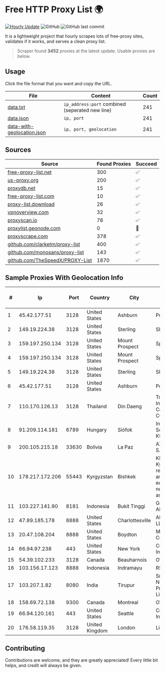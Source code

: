 
# Free HTTP Proxy List 🌍

[![Hourly Update](https://github.com/mertguvencli/http-proxy-list/actions/workflows/main.yml/badge.svg?branch=main)](https://github.com/mertguvencli/http-proxy-list/actions/workflows/main.yml)
![GitHub](https://img.shields.io/github/license/mertguvencli/http-proxy-list)
![GitHub last commit](https://img.shields.io/github/last-commit/mertguvencli/http-proxy-list)

It is a lightweight project that hourly scrapes lots of free-proxy sites, validates if it works, and serves a clean proxy list.


> Scraper found **3452** proxies at the latest update. Usable proxies are below.

## Usage

Click the file format that you want and copy the URL.


|File|Content|Count|
|----|-------|-----|
|[data.txt](https://raw.githubusercontent.com/mertguvencli/http-proxy-list/main/proxy-list/data.txt)|`ip_address:port` combined (seperated new line)|241|
|[data.json](https://raw.githubusercontent.com/mertguvencli/http-proxy-list/main/proxy-list/data.json)|`ip, port`|241|
|[data-with-geolocation.json](https://raw.githubusercontent.com/mertguvencli/http-proxy-list/main/proxy-list/data-with-geolocation.json)|`ip, port, geolocation`|241|

## Sources

|Source|Found Proxies|Succeed|
|------|-------------|-------|
|[free-proxy-list.net](https://free-proxy-list.net)|300|✅|
|[us-proxy.org](https://www.us-proxy.org)|200|✅|
|[proxydb.net](http://proxydb.net)|15|✅|
|[free-proxy-list.com](https://free-proxy-list.com/?page=&port=&type%5B%5D=http&type%5B%5D=https&up_time=0&search=Search)|10|✅|
|[proxy-list.download](https://www.proxy-list.download/HTTP)|26|✅|
|[vpnoverview.com](https://vpnoverview.com/privacy/anonymous-browsing/free-proxy-servers)|32|✅|
|[proxyscan.io](https://www.proxyscan.io)|78|✅|
|[proxylist.geonode.com](https://proxylist.geonode.com/api/proxy-list?limit=300&page=1&sort_by=lastChecked&sort_type=desc&protocols=http,https)|0|🚫|
|[proxyscrape.com](https://api.proxyscrape.com/v2/?request=displayproxies&protocol=http&timeout=10000&country=all&ssl=all&anonymity=all)|378|✅|
|[github.com/clarketm/proxy-list](https://raw.githubusercontent.com/clarketm/proxy-list/master/proxy-list-raw.txt)|400|✅|
|[github.com/monosans/proxy-list](https://raw.githubusercontent.com/monosans/proxy-list/main/proxies/http.txt)|143|✅|
|[github.com/TheSpeedX/PROXY-List](https://raw.githubusercontent.com/TheSpeedX/PROXY-List/master/http.txt)|1870|✅|


## Sample Proxies With Geolocation Info

|#|Ip|Port|Country|City|Internet Service Provider|
|-|--|----|-------|----|-------------------------|
|1|45.42.177.51|3128|United States|Ashburn|PeaceWeb|
|2|149.19.224.38|3128|United States|Sterling|SPRINT|
|3|159.197.250.134|3128|United States|Mount Prospect|Sprint|
|4|159.197.250.134|3128|United States|Mount Prospect|Sprint|
|5|149.19.224.38|3128|United States|Sterling|SPRINT|
|6|45.42.177.51|3128|United States|Ashburn|PeaceWeb|
|7|110.170.126.13|3128|Thailand|Din Daeng|True Internet Corporation CO. Ltd.|
|8|91.209.114.181|6789|Hungary|Siófok|Invitech ICT Services Kft.|
|9|200.105.215.18|33630|Bolivia|La Paz|AXS Bolivia S. A.|
|10|178.217.172.206|55443|Kyrgyzstan|Bishkek|KRENA - Kyrgyz research and education network association|
|11|103.227.141.90|8181|Indonesia|Bukit Tinggi|Gnet Biaro Akses|
|12|47.89.185.178|8888|United States|Charlottesville|Alibaba.com LLC|
|13|20.47.108.204|8888|United States|Boydton|Microsoft Corporation|
|14|66.94.97.238|443|United States|New York|Contabo Inc.|
|15|54.39.102.233|3128|Canada|Beauharnois|OVH SAS|
|16|103.156.17.123|8888|Indonesia|Indramayu|RSTNET|
|17|103.207.1.82|8080|India|Tirupur|Sri Vari Network Private Limited|
|18|158.69.72.138|9300|Canada|Montreal|OVH SAS|
|19|66.94.120.161|443|United States|Seattle|Contabo Inc.|
|20|176.58.119.35|3128|United Kingdom|London|Linode, LLC|



## Contributing

Contributions are welcome, and they are greatly appreciated! Every
little bit helps, and credit will always be given.

